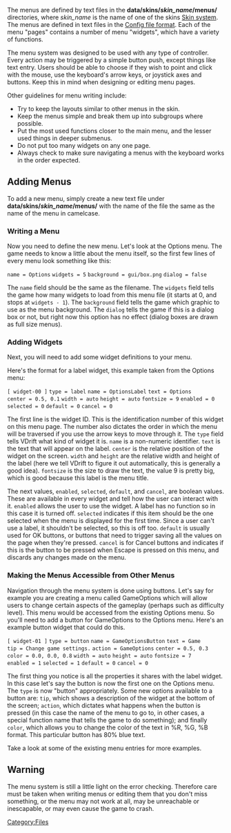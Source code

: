 The menus are defined by text files in the **data/skins/*skin\_name*/menus/** directories, where *skin\_name* is the name of one of the skins [Skin system](Skin_system.md). The menus are defined in text files in the [Config file format](Config_file_format.md). Each of the menu "pages" contains a number of menu "widgets", which have a variety of functions.

The menu system was designed to be used with any type of controller. Every action may be triggered by a simple button push, except things like text entry. Users should be able to choose if they wish to point and click with the mouse, use the keyboard's arrow keys, or joystick axes and buttons. Keep this in mind when designing or editing menu pages.

Other guidelines for menu writing include:

-   Try to keep the layouts similar to other menus in the skin.
-   Keep the menus simple and break them up into subgroups where possible.
-   Put the most used functions closer to the main menu, and the lesser used things in deeper submenus.
-   Do not put too many widgets on any one page.
-   Always check to make sure navigating a menus with the keyboard works in the order expected.

Adding Menus
------------

To add a new menu, simply create a new text file under **data/skins/*skin\_name*/menus/** with the name of the file the same as the name of the menu in camelcase.

### Writing a Menu

Now you need to define the new menu. Let's look at the Options menu. The game needs to know a little about the menu itself, so the first few lines of every menu look something like this:

`name = Options`
`widgets = 5`
`background = gui/box.png`
`dialog = false`

The `name` field should be the same as the filename. The `widgets` field tells the game how many widgets to load from this menu file (it starts at 0, and stops at `widgets - 1`). The `background` field tells the game which graphic to use as the menu background. The `dialog` tells the game if this is a dialog box or not, but right now this option has no effect (dialog boxes are drawn as full size menus).

### Adding Widgets

Next, you will need to add some widget definitions to your menu.

Here's the format for a label widget, this example taken from the Options menu:

`[ widget-00 ]`
`type = label`
`name = OptionsLabel`
`text = Options`
`center = 0.5, 0.1`
`width = auto`
`height = auto`
`fontsize = 9`
`enabled = 0`
`selected = 0`
`default = 0`
`cancel = 0`

The first line is the widget ID. This is the identification number of this widget on this menu page. The number also dictates the order in which the menu will be traversed if you use the arrow keys to move through it. The `type` field tells VDrift what kind of widget it is. `name` is a non-numeric identifier. `text` is the text that will appear on the label. `center` is the relative position of the widget on the screen. `width` and `height` are the relative width and height of the label (here we tell VDrift to figure it out automatically, this is generally a good idea). `fontsize` is the size to draw the text, the value 9 is pretty big, which is good because this label is the menu title.

The next values, `enabled`, `selected`, `default`, and `cancel`, are boolean values. These are available in every widget and tell how the user can interact with it. `enabled` allows the user to use the widget. A label has no function so in this case it is turned off. `selected` indicates if this item should be the one selected when the menu is displayed for the first time. Since a user can't use a label, it shouldn't be selected, so this is off too. `default` is usually used for OK buttons, or buttons that need to trigger saving all the values on the page when they're pressed. `cancel` is for Cancel buttons and indicates if this is the button to be pressed when Escape is pressed on this menu, and discards any changes made on the menu.

### Making the Menus Accessible from Other Menus

Navigation through the menu system is done using buttons. Let's say for example you are creating a menu called GameOptions which will allow users to change certain aspects of the gameplay (perhaps such as difficulty level). This menu would be accessed from the existing Options menu. So you'll need to add a button for GameOptions to the Options menu. Here's an example button widget that could do this.

`[ widget-01 ]`
`type = button`
`name = GameOptionsButton`
`text = Game`
`tip = Change game settings.`
`action = GameOptions`
`center = 0.5, 0.3`
`color = 0.0, 0.0, 0.8`
`width = auto`
`height = auto`
`fontsize = 7`
`enabled = 1`
`selected = 1`
`default = 0`
`cancel = 0`

The first thing you notice is all the properties it shares with the label widget. In this case let's say the button is now the first one on the Options menu. The `type` is now "button" appropriately. Some new options available to a button are: `tip`, which shows a description of the widget at the bottom of the screen; `action`, which dictates what happens when the button is pressed (in this case the name of the menu to go to, in other cases, a special function name that tells the game to do something); and finally `color`, which allows you to change the color of the text in %R, %G, %B format. This particular button has 80% blue text.

Take a look at some of the existing menu entries for more examples.

Warning
-------

The menu system is still a little light on the error checking. Therefore care must be taken when writing menus or editing them that you don't miss something, or the menu may not work at all, may be unreachable or inescapable, or may even cause the game to crash.

<Category:Files>
